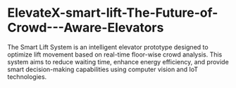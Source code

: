 # ElevateX-smart-lift-The-Future-of-Crowd---Aware-Elevators
The Smart Lift System is an intelligent elevator prototype designed to optimize lift movement based on real-time floor-wise crowd analysis. This system aims to reduce waiting time, enhance energy efficiency, and provide smart decision-making capabilities using computer vision and IoT technologies.
